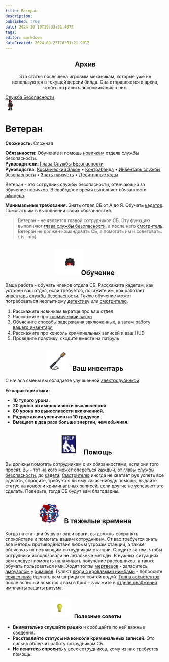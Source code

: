 ```yaml
---
title: Ветеран
description: 
published: true
date: 2024-10-10T19:33:31.407Z
tags: 
editor: markdown
dateCreated: 2024-09-25T18:01:21.901Z
---
```


<center>
<div class="warning-banner">
  <h2> Архив </h2>
  <p>Эта статья посвящена игровым механикам, которые уже не используются в текущей версии билда. Она отправляется в архив, чтобы сохранить воспоминания о них.</p><p>
</div>
</center>

<div style="display: flex; justify-content: center;">
<div class="roles-passport sb">
  <div class="title sb"><a href="/roles/securityservicedepartment">Служба Безопасности</a></div>
  <div>
    <div><div><img src="/roles/veteran.png"></div></div>
  <div><div>
    <h1>Ветеран</h1>
    <p><strong>Сложность:</strong> Сложная</p>
    <strong>Обязанности:</strong> Обучение и помощь <a href="/roles/cadet">новичкам</a> отдела службы безопасности.<br>
    <b>Руководители</b>:  <a href="/roles/headofsecurity" title="Глава Службы Безопасности">Глава Службы Безопасности</a><br>
    <b>Руководства</b>:  <a href="/spacelaw" title="Космический Закон">Космический Закон</a> • <a href="/guides/smuggling" title="Контрабанда">Контрабанда</a> • <a href="/guides/securityinventory" title="Инвентарь службы безопасности">Инвентарь службы безопасности</a> • <a href="/guides/officership" title="Знать наизусть">Знать наизусть</a> • <a href="/roles/securityservicedepartment/tencodes" title="Инвентарь службы безопасности">Десятичные коды</a>
  </div></div>
  </div>
</div>
</div>

<p>Ветеран - это сотрудник службы безопасности, отвечающий за обучение новичков. В свободное время выполняет обязанности <a href="/roles/officer" title="офицера">офицера</a>.</p>
                    <p><b>Минимальные требования:</b> Знать отдел СБ от А до Я. Обучать <a href="/roles/cadet" title="кадетов">кадетов</a>. Помогать им в выполнении своих обязанностей.</p>

> Ветеран - не является главой сотрудников СБ. Эту функцию выполняют [глава службы безопасности](/roles/headofsecurity), а после него [смотритель](/roles/warden). Ветеран не должен командовать СБ, а помогать им и советовать.
{.is-info}


<h2 align="center">
  <div class="box">
    <img src="/roles/sec/helmet2.png" style="height: 84px"/>
    <span style="margin-left:-10px;">Обучение</span>
  </div>
</h2>

Ваша работа - обучать членов отдела СБ. Расскажите кадетам, как устроен ваш отдел, если требуется, покажите им, как работает [инвентарь службы безопасности](/guides/securityinventory). Также обучение может потребоваться неопытному [детективу](/roles/detective) или [смотрителю](/roles/warden).
1. Расскажите новичкам вкратце про ваш отдел
1. Расскажите про [космический закон](/spacelaw)
1. Объясните способы задержания заключенных, а затем работу [вашего инвентаря](/guides/securityinventory)
1. Расскажите про консоль криминальных записей и ваш HUD
1. Проведите практику, сходите вместе на патруль

<h2 align="center">
  <div class="box">
    <img src="/roles/sec/stunbaton.gif" alt="палка" style="height: 64px"/>
    <span style="margin-left:10px;">Ваш инвентарь</span>
  </div>
</h2>

С начала смены вы обладаете улучшенной [электродубинкой](/guides/securityinventory). 

**Её характеристики:**
* **10 тупого урона.** 
* **20 урона по выносливости выключенной.**
* **80 урона по выносливости включенной.**
* **Радиус атаки увеличен на 10 градусов.** 
* **Вмещает в два раза больше энергии, чем обычная.**

 

<h2 align="center">
  <div class="box">
    <img src="/roles/sec/help.png" alt="помощь" style="height: 64px"/>
    <span style="margin-left:10px;">Помощь</span>
  </div>
</h2>

Вы должны помогать сотрудникам с их обязанностями, если они того просят. Вы - тот на кого может опереться каждый, от [главы службы безопасности](/roles/headofsecurity), до [кадета](/roles/cadet). [Смотрителю](/roles/warden) иногда не хватает рук успеть все сделать, спросите, требуется ли ему какая-нибудь помощь, выдайте статус на консоли криминальных записей, если другие не успевают это сделать. Поверьте, тогда СБ будут вам благодарны.




<h2 align="center">
  <div class="box">
    <img src="/roles/sec/ss14dead_mini_logo.png" alt="antagtemp" style="height: 64px"/>
    <span style="margin-left:10px;">В тяжелые времена</span>
  </div>
</h2>

Когда на станции бушуют ваши враги, вы должны сохранять спокойствие и помогать вашим сотрудникам. От вас требуется знать все методы противодействия любым угрозам станции, а также объяснять их незнающим сотрудникам станции. Следите за тем, чтобы сотрудники использовали не летальные методы. В нужных ситуациях вам следует помогать налаживать получение расходников, а также обучать пользоваться ими. Ходят толпы [мертвецов](/roles/patientzero) - запаситесь [амбузолом](/guides/chemistry) у [химиков](/roles/chemist). Гуляют [люди с кровавыми нимбами](/roles/cultist) - попросите [священника](/roles/priest) сделать вам шприцы со святой водой. [Толпа ассистентов](/roles/revolution) после вспышки ломятся к вам в бриг - закажите в [отделе снабжения](/roles/supplydepartment) импланты защиты разума.



<h3 align="center">
  <div class="box">
    <img src="/roles/sec/light_bulb.png" alt="light_bulb" style="height: 64px"/>
    <span style="margin-left:10px;">Полезные советы</span>
  </div>
</h3>

-   **Внимательно слушайте рацию** и сообщайте по ней важные сведения.
-   **Расставляйте статусы на консоли криминальных записей.** Это сильно облегчит работу сотрудникам СБ.
-   **Не ленитесь спросить** у всех сотрудников, кому из них требуется помощь.

<div class="table"></div>